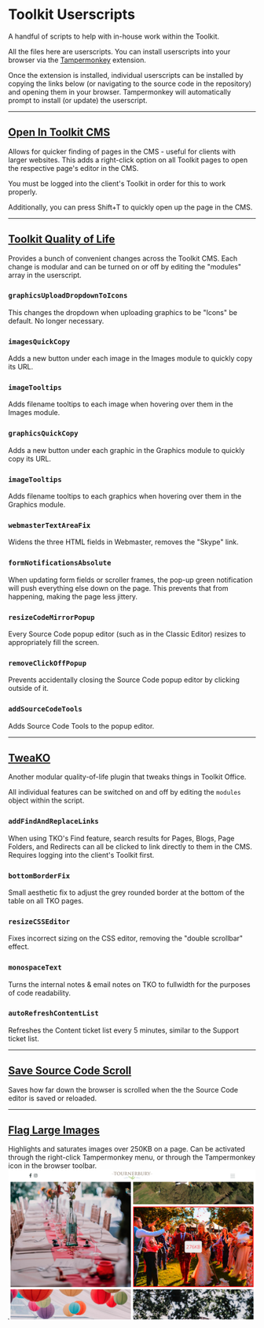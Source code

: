# Toolkit Userscripts

A handful of scripts to help with in-house work within the Toolkit.

All the files here are userscripts. You can install userscripts into your browser via the [Tampermonkey](https://www.tampermonkey.net/) extension.

Once the extension is installed, individual userscripts can be installed by copying the links below (or navigating to the source code in the repository) and opening them in your browser. Tampermonkey will automatically prompt to install (or update) the userscript.

---

## [Open In Toolkit CMS](https://github.com/Will-Toolkit/Toolkit-Userscripts/raw/refs/heads/main/open-in-toolkit-cms.user.js)

Allows for quicker finding of pages in the CMS - useful for clients with larger websites.
This adds a right-click option on all Toolkit pages to open the respective page's editor in the CMS.

You must be logged into the client's Toolkit in order for this to work properly.

Additionally, you can press Shift+T to quickly open up the page in the CMS.

---

## [Toolkit Quality of Life](https://github.com/Will-Toolkit/Toolkit-Userscripts/raw/refs/heads/main/toolkit-quality-of-life.user.js)

Provides a bunch of convenient changes across the Toolkit CMS.
Each change is modular and can be turned on or off by editing the "modules" array in the userscript.

### **`graphicsUploadDropdownToIcons`**
This changes the dropdown when uploading graphics to be "Icons" be default. No longer necessary.

### **`imagesQuickCopy`**
Adds a new button under each image in the Images module to quickly copy its URL.

### **`imageTooltips`**
Adds filename tooltips to each image when hovering over them in the Images module.

### **`graphicsQuickCopy`**
Adds a new button under each graphic in the Graphics module to quickly copy its URL.

### **`imageTooltips`**
Adds filename tooltips to each graphics when hovering over them in the Graphics module.

### **`webmasterTextAreaFix`**
Widens the three HTML fields in Webmaster, removes the "Skype" link.

### **`formNotificationsAbsolute`**
When updating form fields or scroller frames, the pop-up green notification will push everything else down on the page. This prevents that from happening, making the page less jittery.

### **`resizeCodeMirrorPopup`**
Every Source Code popup editor (such as in the Classic Editor) resizes to appropriately fill the screen.

### **`removeClickOffPopup`**
Prevents accidentally closing the Source Code popup editor by clicking outside of it.

### **`addSourceCodeTools`**
Adds Source Code Tools to the popup editor.

---

## [TweaKO](https://github.com/Will-Toolkit/Toolkit-Userscripts/raw/refs/heads/main/tweako.user.js)

Another modular quality-of-life plugin that tweaks things in Toolkit Office.

All individual features can be switched on and off by editing the `modules` object within the script.

### **`addFindAndReplaceLinks`**
When using TKO's Find feature, search results for Pages, Blogs, Page Folders, and Redirects can all be clicked to link directly to them in the CMS. Requires logging into the client's Toolkit first.

### **`bottomBorderFix`**
Small aesthetic fix to adjust the grey rounded border at the bottom of the table on all TKO pages.

### **`resizeCSSEditor`**
Fixes incorrect sizing on the CSS editor, removing the "double scrollbar" effect.

### **`monospaceText`**
Turns the internal notes & email notes on TKO to fullwidth for the purposes of code readability.

### **`autoRefreshContentList`**
Refreshes the Content ticket list every 5 minutes, similar to the Support ticket list.

---

## [Save Source Code Scroll](https://github.com/Will-Toolkit/Toolkit-Userscripts/raw/refs/heads/main/save-source-code-scroll.user.js)
Saves how far down the browser is scrolled when the the Source Code editor is saved or reloaded.

---

## [Flag Large Images](https://github.com/Will-Toolkit/Toolkit-Userscripts/raw/refs/heads/main/flag-large-images.user.js)
Highlights and saturates images over 250KB on a page. Can be activated through the right-click Tampermonkey menu, or through the Tampermonkey icon in the browser toolbar.
![alt text](assets/tournerbury-large-image.jpg)